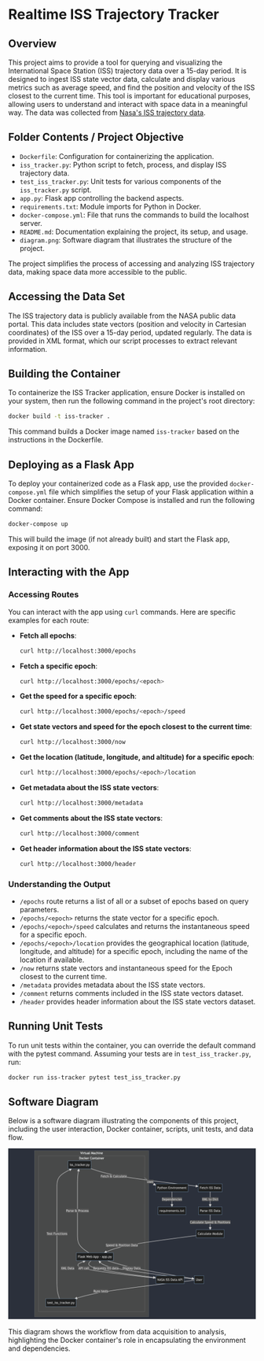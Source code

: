 
# Realtime ISS Trajectory Tracker

## Overview

This project aims to provide a tool for querying and visualizing the International Space Station (ISS) trajectory data over a 15-day period. It is designed to ingest ISS state vector data, calculate and display various metrics such as average speed, and find the position and velocity of the ISS closest to the current time. This tool is important for educational purposes, allowing users to understand and interact with space data in a meaningful way. The data was collected from [Nasa's ISS trajectory data](https://spotthestation.nasa.gov/trajectory_data.cfm).

## Folder Contents / Project Objective

- `Dockerfile`: Configuration for containerizing the application.
- `iss_tracker.py`: Python script to fetch, process, and display ISS trajectory data.
- `test_iss_tracker.py`: Unit tests for various components of the `iss_tracker.py` script.
- `app.py`: Flask app controlling the backend aspects.
- `requirements.txt`: Module imports for Python in Docker.
- `docker-compose.yml`: File that runs the commands to build the localhost server.
- `README.md`: Documentation explaining the project, its setup, and usage.
- `diagram.png`: Software diagram that illustrates the structure of the project.

The project simplifies the process of accessing and analyzing ISS trajectory data, making space data more accessible to the public.

## Accessing the Data Set

The ISS trajectory data is publicly available from the NASA public data portal. This data includes state vectors (position and velocity in Cartesian coordinates) of the ISS over a 15-day period, updated regularly. The data is provided in XML format, which our script processes to extract relevant information.

## Building the Container

To containerize the ISS Tracker application, ensure Docker is installed on your system, then run the following command in the project's root directory:

```bash
docker build -t iss-tracker .
```

This command builds a Docker image named `iss-tracker` based on the instructions in the Dockerfile.

## Deploying as a Flask App

To deploy your containerized code as a Flask app, use the provided `docker-compose.yml` file which simplifies the setup of your Flask application within a Docker container. Ensure Docker Compose is installed and run the following command:

```bash
docker-compose up
```

This will build the image (if not already built) and start the Flask app, exposing it on port 3000.

## Interacting with the App

### Accessing Routes

You can interact with the app using `curl` commands. Here are specific examples for each route:

- **Fetch all epochs**:

  ```bash
  curl http://localhost:3000/epochs
  ```

- **Fetch a specific epoch**:

  ```bash
  curl http://localhost:3000/epochs/<epoch>
  ```

- **Get the speed for a specific epoch**:

  ```bash
  curl http://localhost:3000/epochs/<epoch>/speed
  ```

- **Get state vectors and speed for the epoch closest to the current time**:

  ```bash
  curl http://localhost:3000/now
  ```

- **Get the location (latitude, longitude, and altitude) for a specific epoch**:

  ```bash
  curl http://localhost:3000/epochs/<epoch>/location
  ```

- **Get metadata about the ISS state vectors**:

  ```bash
  curl http://localhost:3000/metadata
  ```

- **Get comments about the ISS state vectors**:

  ```bash
  curl http://localhost:3000/comment
  ```

- **Get header information about the ISS state vectors**:

  ```bash
  curl http://localhost:3000/header
  ```


### Understanding the Output

- `/epochs` route returns a list of all or a subset of epochs based on query parameters.
- `/epochs/<epoch>` returns the state vector for a specific epoch.
- `/epochs/<epoch>/speed` calculates and returns the instantaneous speed for a specific epoch.
- `/epochs/<epoch>/location` provides the geographical location (latitude, longitude, and altitude) for a specific epoch, including the name of the location if available.
- `/now` returns state vectors and instantaneous speed for the Epoch closest to the current time.
- `/metadata` provides metadata about the ISS state vectors.
- `/comment` returns comments included in the ISS state vectors dataset.
- `/header` provides header information about the ISS state vectors dataset.

## Running Unit Tests

To run unit tests within the container, you can override the default command with the pytest command. Assuming your tests are in `test_iss_tracker.py`, run:

```bash
docker run iss-tracker pytest test_iss_tracker.py
```

## Software Diagram
Below is a software diagram illustrating the components of this project, including the user interaction, Docker container, scripts, unit tests, and data flow.

![alt text](./diagram.png)

This diagram shows the workflow from data acquisition to analysis, highlighting the Docker container's role in encapsulating the environment and dependencies.

